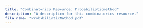 ```yaml
---
title: "Combinatorics Resource: Probabilisticmethod"
description: "A description for this combinatorics resource."
file_name: "ProbabilisticMethod.pdf"
---
```

